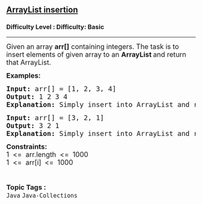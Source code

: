 <h2><a href="https://www.geeksforgeeks.org/problems/arraylist-insertion/1?page=1&difficulty=Basic&status=unsolved,attempted&sortBy=accuracy">ArrayList insertion</a></h2><h3>Difficulty Level : Difficulty: Basic</h3><hr><div class="problems_problem_content__Xm_eO"><p><span style="font-size: 18px;">Given an array <strong>arr[]</strong> containing integers. The task is to insert elements of given array to an <strong>ArrayList </strong>and return that ArrayList.</span></p>
<p><strong><span style="font-size: 18px;">Examples:</span></strong></p>
<pre><span style="font-size: 18px;"><strong>Input: </strong>arr[] = [1, 2, 3, 4]</span>
<span style="font-size: 18px;"><strong>Output: </strong>1 2 3 4</span>
<span style="font-size: 18px;"><strong>Explanation: </strong>Simply insert into ArrayList and return it.</span></pre>
<pre><span style="font-size: 18px;"><strong>Input: </strong>arr[] = [3, 2, 1]<br></span><span style="font-size: 18px;"><strong>Output: </strong>3 2 1 </span>
<span style="font-size: 18px;"><strong>Explanation: </strong>Simply insert into ArrayList and return it.</span></pre>
<p><span style="font-size: 18px;"><strong>Constraints:</strong><br>1 &nbsp;&lt;= &nbsp;arr.length &nbsp;&lt;= &nbsp;1000<br>1 &nbsp;&lt;= &nbsp;arr[i]<strong>&nbsp;</strong> &lt;= &nbsp;1000</span></p></div><br><p><span style=font-size:18px><strong>Topic Tags : </strong><br><code>Java</code>&nbsp;<code>Java-Collections</code>&nbsp;